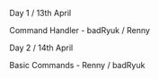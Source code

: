 Day 1 / 13th April

Command Handler - badRyuk / Renny

Day 2 / 14th April

Basic Commands - Renny / badRyuk
